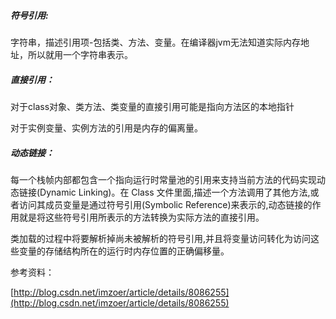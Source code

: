 ##### 符号引用:

字符串，描述引用项-包括类、方法、变量。在编译器jvm无法知道实际内存地址，所以就用一个字符串表示。

##### 直接引用：

对于class对象、类方法、类变量的直接引用可能是指向方法区的本地指针

对于实例变量、实例方法的引用是内存的偏离量。

##### 动态链接：

每一个栈帧内部都包含一个指向运行时常量池的引用来支持当前方法的代码实现动态链接\(Dynamic Linking\)。在 Class 文件里面,描述一个方法调用了其他方法,或者访问其成员变量是通过符号引用\(Symbolic Reference\)来表示的,动态链接的作用就是将这些符号引用所表示的方法转换为实际方法的直接引用。

类加载的过程中将要解析掉尚未被解析的符号引用,并且将变量访问转化为访问这些变量的存储结构所在的运行时内存位置的正确偏移量。

参考资料：

[http://blog.csdn.net/imzoer/article/details/8086255](http://blog.csdn.net/imzoer/article/details/8086255)

